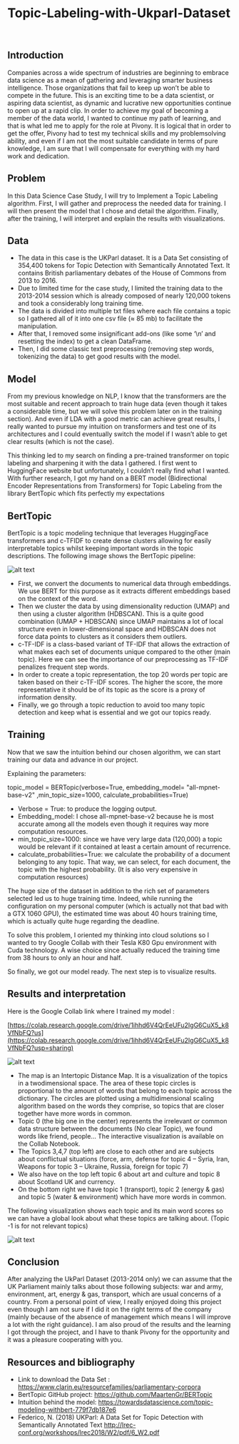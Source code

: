 # Topic-Labeling-with-Ukparl-Dataset

<br />

## Introduction

Companies across a wide spectrum of industries are beginning to embrace data science as a
mean of gathering and leveraging smarter business intelligence. Those organizations that fail
to keep up won’t be able to compete in the future. This is an exciting time to be a data
scientist, or aspiring data scientist, as dynamic and lucrative new opportunities continue to
open up at a rapid clip.
In order to achieve my goal of becoming a member of the data world, I wanted to continue
my path of learning, and that is what led me to apply for the role at Pivony.
It is logical that in order to get the offer, Pivony had to test my technical skills and my problemsolving ability, and even if I am not the most suitable candidate in terms of pure knowledge,
I am sure that I will compensate for everything with my hard work and dedication.

## Problem

In this Data Science Case Study, I will try to Implement a Topic Labeling algorithm. First, I will
gather and preprocess the needed data for training. I will then present the model that I chose
and detail the algorithm. Finally, after the training, I will interpret and explain the results with
visualizations.

## Data

- The data in this case is the UKParl dataset. It is a Data Set consisting of 354,400 tokens
for Topic Detection with Semantically Annotated Text. It contains British
parliamentary debates of the House of Commons from 2013 to 2016.
- Due to limited time for the case study, I limited the training data to the 2013-2014
session which is already composed of nearly 120,000 tokens and took a considerably
long training time.
- The data is divided into multiple txt files where each file contains a topic so I gathered
all of it into one csv file (≈ 85 mb) to facilitate the manipulation.
- After that, I removed some insignificant add-ons (like some ‘\n’ and resetting the
index) to get a clean DataFrame.
- Then, I did some classic text preprocessing (removing step words, tokenizing the data)
to get good results with the model.

## Model

From my previous knowledge on NLP, I know that the transformers are the most suitable and
recent approach to train huge data (even though it takes a considerable time, but we will
solve this problem later on in the training section). And even if LDA with a good metric can
achieve great results, I really wanted to pursue my intuition on transformers and test one of
its architectures and I could eventually switch the model if I wasn’t able to get clear results
(which is not the case).

This thinking led to my search on finding a pre-trained transformer on topic labeling and
sharpening it with the data I gathered. I first went to HuggingFace website but unfortunately,
I couldn’t really find what I wanted. With further research, I got my hand on a BERT model
(Bidirectional Encoder Representations from Transformers) for Topic Labeling from the library
BertTopic which fits perfectly my expectations

## BertTopic

BertTopic is a topic modeling technique that leverages HuggingFace transformers and c-TFIDF to create dense clusters allowing for easily interpretable topics whilst keeping important
words in the topic descriptions.
The following image shows the BertTopic pipeline: 

![alt text](https://github.com/rasta-nitzsche/Topic-Labeling-with-Ukparl-Dataset/blob/main/BERTopic%20pipeline.JPG)

- First, we convert the documents to numerical data through embeddings. We use BERT
for this purpose as it extracts different embeddings based on the context of the word.
- Then we cluster the data by using dimensionality reduction (UMAP) and then using a
cluster algorithm (HDBSCAN). This is a quite good combination (UMAP + HDBSCAN)
since UMAP maintains a lot of local structure even in lower-dimensional space and
HDBSCAN does not force data points to clusters as it considers them outliers.
- c-TF-IDF is a class-based variant of TF-IDF that allows the extraction of what makes
each set of documents unique compared to the other (main topic). Here we can see
the importance of our preprocessing as TF-IDF penalizes frequent step words.
- In order to create a topic representation, the top 20 words per topic are taken based
on their c-TF-IDF scores. The higher the score, the more representative it should be of
its topic as the score is a proxy of information density.
- Finally, we go through a topic reduction to avoid too many topic detection and keep
what is essential and we got our topics ready.

## Training

Now that we saw the intuition behind our chosen algorithm, we can start training our data
and advance in our project.

Explaining the parameters:

topic_model = BERTopic(verbose=True, embedding_model= "all-mpnet-base-v2" ,min_topic_size=1000, calculate_probabilities=True)

- Verbose = True: to produce the logging output.
- Embedding_model: I chose all-mpnet-base-v2 because he is most accurate among all the models even though it requires way more computation resources.
- min_topic_size=1000: since we have very large data (120,000) a topic would be relevant if it contained at least a certain amount of recurrence.
- calculate_probabilities=True: we calculate the probability of a document belonging to any topic. That way, we can select, for each document, the topic with the highest probability. (It is also very expensive in computation resources)

The huge size of the dataset in addition to the rich set of parameters selected led us to huge
training time. Indeed, while running the configuration on my personal computer (which is
actually not that bad with a GTX 1060 GPU), the estimated time was about 40 hours training
time, which is actually quite huge regarding the deadline.

To solve this problem, I oriented my thinking into cloud solutions so I wanted to try Google
Collab with their Tesla K80 Gpu environment with Cuda technology. A wise choice since
actually reduced the training time from 38 hours to only an hour and half.

So finally, we got our model ready. The next step is to visualize results.

## Results and interpretation

Here is the Google Collab link where I trained my model :

[https://colab.research.google.com/drive/1ihhd6V4QrEeUFu2IgG6CuX5_k8VfNbFQ?us](https://colab.research.google.com/drive/1ihhd6V4QrEeUFu2IgG6CuX5_k8VfNbFQ?usp=sharing)

![alt text](https://github.com/rasta-nitzsche/Topic-Labeling-with-Ukparl-Dataset/blob/main/result1.JPG)

- The map is an Intertopic Distance Map. It is a visualization of the topics in a twodimensional space. The area of these topic circles is proportional to the amount of words that belong to each topic across the dictionary. The circles are plotted using a
multidimensional scaling algorithm based on the words they comprise, so topics that
are closer together have more words in common.
- Topic 0 (the big one in the center) represents the irrelevant or common data structure
between the documents (No clear Topic), we found words like friend, people… The
interactive visualization is available on the Collab Notebook.
- The Topics 3,4,7 (top left) are close to each other and are subjects about conflictual
situations (force, arm, defense for topic 4 – Syria, Iran, Weapons for topic 3 – Ukraine,
Russia, foreign for topic 7)
- We also have on the top left topic 6 about art and culture and topic 8 about Scotland
UK and currency.
- On the bottom right we have topic 1 (transport), topic 2 (energy & gas) and topic 5
(water & environment) which have more words in common.

The following visualization shows each topic and its main word scores so we can have a global
look about what these topics are talking about. (Topic -1 is for not relevant topics)

![alt text](https://github.com/rasta-nitzsche/Topic-Labeling-with-Ukparl-Dataset/blob/main/result2.JPG)


## Conclusion

After analyzing the UkParl Dataset (2013-2014 only) we can assume that the UK Parliament
mainly talks about those following subjects: war and army, environment, art, energy & gas,
transport, which are usual concerns of a country.
From a personal point of view, I really enjoyed doing this project even though I am not sure if
I did it on the right terms of the company (mainly because of the absence of management
which means I will improve a lot with the right guidance). I am also proud of the results and
the learning I got through the project, and I have to thank Pivony for the opportunity and it
was a pleasure cooperating with you.

## Resources and bibliography

- Link to download the Data Set : https://www.clarin.eu/resourcefamilies/parliamentary-corpora
- BertTopic GitHub project: https://github.com/MaartenGr/BERTopic
- Intuition behind the model: https://towardsdatascience.com/topic-modeling-withbert-779f7db187e6
- Federico, N. (2018) UKParl: A Data Set for Topic Detection with Semantically Annotated
Text http://lrec-conf.org/workshops/lrec2018/W2/pdf/6_W2.pdf
